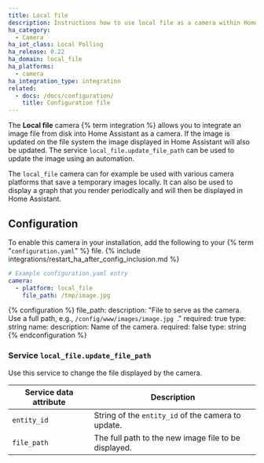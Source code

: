 ```yaml
---
title: Local file
description: Instructions how to use local file as a camera within Home Assistant.
ha_category:
  - Camera
ha_iot_class: Local Polling
ha_release: 0.22
ha_domain: local_file
ha_platforms:
  - camera
ha_integration_type: integration
related:
  - docs: /docs/configuration/
    title: Configuration file
---
```


The **Local file** camera {% term integration %} allows you to integrate an image file from disk into Home Assistant as a camera. If the image is updated on the file system the image displayed in Home Assistant will also be updated. The service `local_file.update_file_path` can be used to update the image using an automation.

The `local_file` camera can for example be used with various camera platforms that save a temporary images locally. It can also be used to display a graph that you render periodically and will then be displayed in Home Assistant.

## Configuration

To enable this camera in your installation, add the following to your {% term "`configuration.yaml`" %} file.
{% include integrations/restart_ha_after_config_inclusion.md %}

```yaml
# Example configuration.yaml entry
camera:
  - platform: local_file
    file_path: /tmp/image.jpg
```

{% configuration %}
file_path:
  description: "File to serve as the camera. Use a full path, e.g., `/config/www/images/image.jpg `."
  required: true
  type: string
name:
  description: Name of the camera.
  required: false
  type: string
{% endconfiguration %}

### Service `local_file.update_file_path`

Use this service to change the file displayed by the camera.

| Service data attribute | Description                                          |
| ---------------------- | ---------------------------------------------------- |
| `entity_id`            | String of the `entity_id` of the camera to update.   |
| `file_path`            | The full path to the new image file to be displayed. |
